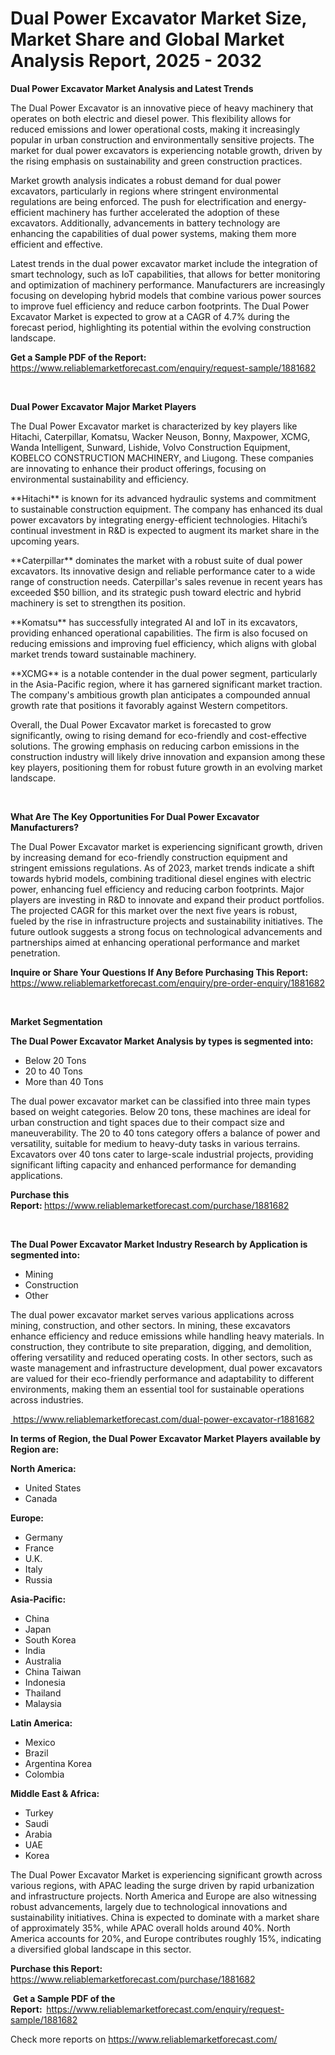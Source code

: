 <p><h1>Dual Power Excavator Market Size, Market Share and Global Market Analysis Report, 2025 - 2032</h1></p><p><strong>Dual Power Excavator Market Analysis and Latest Trends</strong></p>
<p><p>The Dual Power Excavator is an innovative piece of heavy machinery that operates on both electric and diesel power. This flexibility allows for reduced emissions and lower operational costs, making it increasingly popular in urban construction and environmentally sensitive projects. The market for dual power excavators is experiencing notable growth, driven by the rising emphasis on sustainability and green construction practices.</p><p>Market growth analysis indicates a robust demand for dual power excavators, particularly in regions where stringent environmental regulations are being enforced. The push for electrification and energy-efficient machinery has further accelerated the adoption of these excavators. Additionally, advancements in battery technology are enhancing the capabilities of dual power systems, making them more efficient and effective.</p><p>Latest trends in the dual power excavator market include the integration of smart technology, such as IoT capabilities, that allows for better monitoring and optimization of machinery performance. Manufacturers are increasingly focusing on developing hybrid models that combine various power sources to improve fuel efficiency and reduce carbon footprints. The Dual Power Excavator Market is expected to grow at a CAGR of 4.7% during the forecast period, highlighting its potential within the evolving construction landscape.</p></p>
<p><strong>Get a Sample PDF of the Report:&nbsp;</strong> <a href="https://www.reliablemarketforecast.com/enquiry/request-sample/1881682?utm_campaign=2760&utm_medium=2&utm_source=Github&utm_content=ia&utm_term=01032025&utm_id=dual-power-excavator">https://www.reliablemarketforecast.com/enquiry/request-sample/1881682</a></p>
<p>&nbsp;</p>
<p><strong>Dual Power Excavator Major Market Players</strong></p>
<p><p>The Dual Power Excavator market is characterized by key players like Hitachi, Caterpillar, Komatsu, Wacker Neuson, Bonny, Maxpower, XCMG, Wanda Intelligent, Sunward, Lishide, Volvo Construction Equipment, KOBELCO CONSTRUCTION MACHINERY, and Liugong. These companies are innovating to enhance their product offerings, focusing on environmental sustainability and efficiency.</p><p>**Hitachi** is known for its advanced hydraulic systems and commitment to sustainable construction equipment. The company has enhanced its dual power excavators by integrating energy-efficient technologies. Hitachi’s continual investment in R&D is expected to augment its market share in the upcoming years.</p><p>**Caterpillar** dominates the market with a robust suite of dual power excavators. Its innovative design and reliable performance cater to a wide range of construction needs. Caterpillar's sales revenue in recent years has exceeded $50 billion, and its strategic push toward electric and hybrid machinery is set to strengthen its position.</p><p>**Komatsu** has successfully integrated AI and IoT in its excavators, providing enhanced operational capabilities. The firm is also focused on reducing emissions and improving fuel efficiency, which aligns with global market trends toward sustainable machinery.</p><p>**XCMG** is a notable contender in the dual power segment, particularly in the Asia-Pacific region, where it has garnered significant market traction. The company's ambitious growth plan anticipates a compounded annual growth rate that positions it favorably against Western competitors.</p><p>Overall, the Dual Power Excavator market is forecasted to grow significantly, owing to rising demand for eco-friendly and cost-effective solutions. The growing emphasis on reducing carbon emissions in the construction industry will likely drive innovation and expansion among these key players, positioning them for robust future growth in an evolving market landscape.</p></p>
<p>&nbsp;</p>
<p><strong>What Are The Key Opportunities For Dual Power Excavator Manufacturers?</strong></p>
<p><p>The Dual Power Excavator market is experiencing significant growth, driven by increasing demand for eco-friendly construction equipment and stringent emissions regulations. As of 2023, market trends indicate a shift towards hybrid models, combining traditional diesel engines with electric power, enhancing fuel efficiency and reducing carbon footprints. Major players are investing in R&D to innovate and expand their product portfolios. The projected CAGR for this market over the next five years is robust, fueled by the rise in infrastructure projects and sustainability initiatives. The future outlook suggests a strong focus on technological advancements and partnerships aimed at enhancing operational performance and market penetration.</p></p>
<p><strong>Inquire or Share Your Questions If Any Before Purchasing This Report:</strong> <a href="https://www.reliablemarketforecast.com/enquiry/pre-order-enquiry/1881682?utm_campaign=2760&utm_medium=2&utm_source=Github&utm_content=ia&utm_term=01032025&utm_id=dual-power-excavator">https://www.reliablemarketforecast.com/enquiry/pre-order-enquiry/1881682</a></p>
<p>&nbsp;</p>
<p><strong>Market Segmentation</strong></p>
<p><strong>The Dual Power Excavator Market Analysis by types is segmented into:</strong></p>
<p><ul><li>Below 20 Tons</li><li>20 to 40 Tons</li><li>More than 40 Tons</li></ul></p>
<p><p>The dual power excavator market can be classified into three main types based on weight categories. Below 20 tons, these machines are ideal for urban construction and tight spaces due to their compact size and maneuverability. The 20 to 40 tons category offers a balance of power and versatility, suitable for medium to heavy-duty tasks in various terrains. Excavators over 40 tons cater to large-scale industrial projects, providing significant lifting capacity and enhanced performance for demanding applications.</p></p>
<p><strong>Purchase this Report:&nbsp;</strong><a href="https://www.reliablemarketforecast.com/purchase/1881682?utm_campaign=2760&utm_medium=2&utm_source=Github&utm_content=ia&utm_term=01032025&utm_id=dual-power-excavator">https://www.reliablemarketforecast.com/purchase/1881682</a></p>
<p>&nbsp;</p>
<p><strong>The Dual Power Excavator Market Industry Research by Application is segmented into:</strong></p>
<p><ul><li>Mining</li><li>Construction</li><li>Other</li></ul></p>
<p><p>The dual power excavator market serves various applications across mining, construction, and other sectors. In mining, these excavators enhance efficiency and reduce emissions while handling heavy materials. In construction, they contribute to site preparation, digging, and demolition, offering versatility and reduced operating costs. In other sectors, such as waste management and infrastructure development, dual power excavators are valued for their eco-friendly performance and adaptability to different environments, making them an essential tool for sustainable operations across industries.</p></p>
<p><a href="https://www.reliablemarketforecast.com/dual-power-excavator-r1881682?utm_campaign=2760&utm_medium=2&utm_source=Github&utm_content=ia&utm_term=01032025&utm_id=dual-power-excavator">&nbsp;https://www.reliablemarketforecast.com/dual-power-excavator-r1881682</a></p>
<p><strong>In terms of Region, the Dual Power Excavator Market Players available by Region are:</strong></p>
<p>
    <p> <strong> North America: </strong>
        <ul>
            <li>United States</li>
            <li>Canada</li>
        </ul>
        </p> 
    <p> <strong> Europe: </strong>
        <ul>
            <li>Germany</li>
            <li>France</li>
            <li>U.K.</li>
            <li>Italy</li>
            <li>Russia</li>
        </ul>
        </p> 
    <p> <strong> Asia-Pacific: </strong>
        <ul>
            <li>China</li>
            <li>Japan</li>
            <li>South Korea</li>
            <li>India</li>
            <li>Australia</li>
            <li>China Taiwan</li>
            <li>Indonesia</li>
            <li>Thailand</li>
            <li>Malaysia</li>
        </ul>
        </p> 
    <p> <strong> Latin America: </strong>
        <ul>
            <li>Mexico</li>
            <li>Brazil</li>
            <li>Argentina Korea</li>
            <li>Colombia</li>
        </ul>
        </p> 
    <p> <strong> Middle East & Africa: </strong>
        <ul>
            <li>Turkey</li>
            <li>Saudi</li>
            <li>Arabia</li>
            <li>UAE</li>
            <li>Korea</li>
        </ul>
    </p>
    </p>
<p><p>The Dual Power Excavator Market is experiencing significant growth across various regions, with APAC leading the surge driven by rapid urbanization and infrastructure projects. North America and Europe are also witnessing robust advancements, largely due to technological innovations and sustainability initiatives. China is expected to dominate with a market share of approximately 35%, while APAC overall holds around 40%. North America accounts for 20%, and Europe contributes roughly 15%, indicating a diversified global landscape in this sector.</p></p>
<p><strong>Purchase this Report: </strong><a href="https://www.reliablemarketforecast.com/purchase/1881682?utm_campaign=2760&utm_medium=2&utm_source=Github&utm_content=ia&utm_term=01032025&utm_id=dual-power-excavator">https://www.reliablemarketforecast.com/purchase/1881682</a></p>
<p>&nbsp;<strong>Get a Sample PDF of the Report:&nbsp;&nbsp;</strong><a href="https://www.reliablemarketforecast.com/enquiry/request-sample/1881682?utm_campaign=2760&utm_medium=2&utm_source=Github&utm_content=ia&utm_term=01032025&utm_id=dual-power-excavator">https://www.reliablemarketforecast.com/enquiry/request-sample/1881682</a></p>
<p><strong></strong></p>
<p>Check more reports on <a href="https://www.reliablemarketforecast.com/?utm_campaign=2760&utm_medium=2&utm_source=Github&utm_content=ia&utm_term=01032025&utm_id=dual-power-excavator">https://www.reliablemarketforecast.com/</a></p>